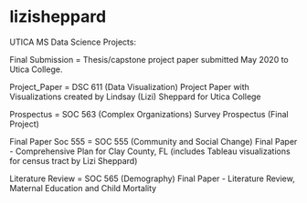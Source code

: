 # lizisheppard
UTICA MS Data Science Projects: 

Final Submission = Thesis/capstone project paper submitted May 2020 to Utica College.

Project_Paper = DSC 611 (Data Visualization) Project Paper with Visualizations created by Lindsay (Lizi) Sheppard for Utica College

Prospectus = SOC 563 (Complex Organizations) Survey Prospectus (Final Project)

Final Paper Soc 555 = SOC 555 (Community and Social Change) Final Paper - Comprehensive Plan for Clay County, FL (includes Tableau visualizations for census tract by Lizi Sheppard)

Literature Review = SOC 565 (Demography) Final Paper - Literature Review, Maternal Education and Child Mortality
